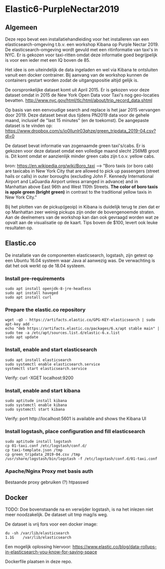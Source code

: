 # Elastic6-PurpleNectar2019

## Algemeen
Deze repo bevat een installatiehandleiding voor het installeren van een elasticsearch-omgeving t.b.v. een workshop Kibana op Purple Nectar 2019. De elasticsearch-omgeving wordt gevuld met een ritinformatie van taxi's in NYC.
Er is gekozen voor taxi-ritten omdat deze informatie goed begrijpelijk is voor een ieder met een IQ boven de 85.

Het idee is om uiteindelijk de data ingeladen en wel via Kibana te ontsluiten vanuit een docker contrainer.
Bij aanvang van de workshop kunnen de containers gestart worden zodat de uitgangspositie altijd gelijk is.

De oorspronkelijke dataset komt uit April 2015.
Er is gekozen voor deze dataset omdat in 2015 de New York Open Data voor Taxi's nog geo-locaties bevatten.
http://www.nyc.gov/html/tlc/html/about/trip_record_data.shtml

Op basis van een eenvoudige search and replace is het jaar 2015 vervangen door 2019.
Deze dataset bevat dus tijdens PN2019 data voor de gehele maand, inclusief de "last 15 minutes" (en de toekomst).
De aangepaste dataset is te vinden op:
https://www.dropbox.com/s/io0llunlr03qhze/green_tripdata_2019-04.csv?dl=0

De dataset bevat informatie van zogenaamde green taxi's/cabs.
Er is gekozen voor deze dataset omdat een volledige maand slecht 256MB groot is.
Dit komt omdat er aanzienlijk minder green cabs zijn t.o.v. yellow cabs.

bron: https://en.wikipedia.org/wiki/Boro_taxi -->
"Boro taxis (or boro cab) are taxicabs in New York City that are allowed to pick up passengers (street hails or calls) in outer boroughs (excluding John F. Kennedy International Airport and LaGuardia Airport unless arranged in advance) and in Manhattan above East 96th and West 110th Streets. **The color of boro taxis is apple green (bright green)** in contrast to the traditional yellow taxis in New York City." 

Bij het plotten van de pickup(geoip) in Kibana is duidelijk terug te zien dat er op Manhattan zeer weinig pickups zijn onder de bovengenoemde straten. Aan de deelnemers van de workshop kan dan ook gevraagd worden wat ze opvalt aan de visualisatie op de kaart. Tips boven de $100, levert ook leuke resultaten op.

## Elastic.co
De installatie van de componenten elasticsearch, logstash, zijn getest op een Ubuntu 16.04 systeem waar Java al aanwezig was.
De verwachting is dat het ook werkt op de 18.04 systeem.

### Install pre-requirements
```
sudo apt install openjdk-8-jre-headless
sudo apt install haveged
sudo apt install curl
```

### Prepare the elastic.co repository
```
wget -qO - https://artifacts.elastic.co/GPG-KEY-elasticsearch | sudo apt-key add -
echo "deb https://artifacts.elastic.co/packages/6.x/apt stable main" | sudo tee -a /etc/apt/sources.list.d/elastic-6.x.list
sudo apt update
```

### Install, enable and start elasticsearch
```
sudo apt install elasticsearch
sudo systemctl enable elasticsearch.service
systemctl start elasticsearch.service
```
Verify: curl -XGET localhost:9200


### Install, enable and start kibana
```
sudo aptitude install kibana
sudo systemctl enable kibana
sudo systemctl start kibana
```
Verify: port http://localhost:5601 is available and shows the Kibana UI


### Install logstash, place configuration and fill elasticsearch
```
sudo aptitude install logstash
cp 01-taxi.conf /etc/logstash/conf.d/
cp taxi-template.json /tmp
cp green_tripdata_2019-04.csv /tmp
/usr/share/logstash/bin/logstash -f /etc/logstash/conf.d/01-taxi.conf
```

### Apache/Nginx Proxy met basis auth
Bestaande proxy gebruiken (?)
htpasswd

## Docker
TODO:
Doe bovenstaande na en verwijder logstash, is na het inlezen niet meer noodzakelijk.
De dataset uit tmp mag/is weg.

De dataset is vrij fors voor een docker image:
```
du -sh /var/lib/elasticsearch
1.1G	/var/lib/elasticsearch
```
Een mogelijk oplossing hiervoor:
https://www.elastic.co/blog/data-rollups-in-elasticsearch-you-know-for-saving-space

Dockerfile plaatsen in deze repo.



